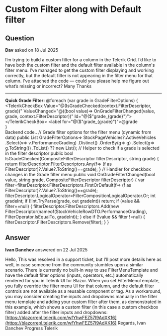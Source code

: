 # Custom Filter along with Default filter

## Question

**Dav** asked on 18 Jul 2025

I’m trying to build a custom filter for a column in the Telerik Grid. I’d like to have both the custom filter and the default filter available in the column's filter menu. I’ve managed to get the custom filter displaying and working correctly, but the default filter is not appearing in the filter menu for that column. I’ve attached the code — could you please help me figure out what’s missing or incorrect? Many Thanks <GridColumn Field="@nameof(StockVehicleRowDTO.PerformanceGrading)" Title="Grade" Lockable="true" TextAlign="@ColumnTextAlign.Center" Locked="true" Width="120px" Filterable="true"> <FilterMenuTemplate Context="context"> <div class="p-2"> <!-- Default Telerik Filter Menu --> <TelerikGridFilterMenu Context="context" /> <hr /> <!-- Custom Checkbox Filter --> <div> <strong>Quick Grade Filter:</strong> @foreach (var grade in GradeFilterOptions) { <div> <TelerikCheckBox Value="@(IsGradeChecked(context.FilterDescriptor, grade))" ValueChanged="@((bool value)=> OnGradeFilterChanged(value, grade, context.FilterDescriptor))" Id="@($"grade_{grade}")"> </TelerikCheckBox> <label for="@($"grade_{grade}")">@grade</label> </div> } </div> </div> </FilterMenuTemplate> <Template> @{ var vehicleRow=(context as DDD.Application.Vehicles.ViewModels.StockVehicleRowDTO); var grade=vehicleRow?.PerformanceGrading; } <GradeChip Grade="@grade" /> </Template> </GridColumn> Backend code.. // Grade filter options for the filter menu (dynamic from data) public List<string> GradeFilterOptions=> StockPageVehicles?.ActiveVehicles .Select(v=> v.PerformanceGrading) .Distinct() .OrderBy(g=> g) .Select(g=> g.ToString()) .ToList() ?? new List<string>(); // Helper to check if a grade is selected in the filter descriptor public bool IsGradeChecked(CompositeFilterDescriptor filterDescriptor, string grade) { return filterDescriptor.FilterDescriptors.Any(f=> (f as FilterDescriptor)?.Value?.ToString()==grade); } // Handler for checkbox changes in the Grade filter menu public void OnGradeFilterChanged(bool value, string grade, CompositeFilterDescriptor filterDescriptor) { var filter=filterDescriptor.FilterDescriptors.FirstOrDefault(f=> (f as FilterDescriptor)?.Value?.ToString()==grade); filterDescriptor.LogicalOperator=FilterCompositionLogicalOperator.Or; int gradeInt; if (!int.TryParse(grade, out gradeInt)) return; if (value && filter==null) { filterDescriptor.FilterDescriptors.Add(new FilterDescriptor(nameof(StockVehicleRowDTO.PerformanceGrading), FilterOperator.IsEqualTo, gradeInt)); } else if (!value && filter !=null) { filterDescriptor.FilterDescriptors.Remove(filter); } }

## Answer

**Ivan Danchev** answered on 22 Jul 2025

Hello, This was resolved in a support ticket, but I'll post more details here as well, in case someone from the community stumbles upon a similar scenario. There is currently no built-in way to use FilterMenuTemplate and have
the default filter options (inputs, operators, etc.) automatically
rendered for you in Telerik UI for Blazor. When you set
FilterMenuTemplate, you fully override the filter menu UI for that
column, and the default filter controls are not available as a reusable
component or tag. As a workaround, you may consider creating the inputs and dropdowns manually in the filter menu template and adding your custom filter after them, as demonstrated in this example, which shows a custom filter (in this case a custom checkbox filter) added after
the filter inputs and dropdowns: [https://blazorrepl.telerik.com/wfYhwFEZ57I9AdXK16](https://blazorrepl.telerik.com/wfYhwFEZ57I9AdXK16) Regards, Ivan Danchev Progress Telerik
